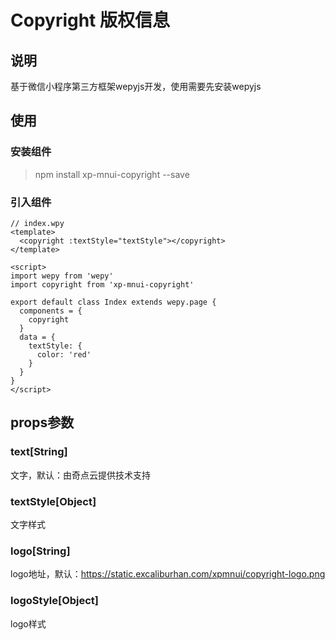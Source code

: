 # Copyright 版权信息

## 说明

基于微信小程序第三方框架wepyjs开发，使用需要先安装wepyjs

## 使用

### 安装组件

> npm install xp-mnui-copyright --save

### 引入组件

```
// index.wpy
<template>
  <copyright :textStyle="textStyle"></copyright>
</template>

<script>
import wepy from 'wepy'
import copyright from 'xp-mnui-copyright'

export default class Index extends wepy.page {
  components = {
    copyright
  }
  data = {
    textStyle: {
      color: 'red'
    }
  }
}
</script>
```

## props参数

### text[String]

文字，默认：由奇点云提供技术支持

### textStyle[Object]

文字样式

### logo[String]

logo地址，默认：https://static.excaliburhan.com/xpmnui/copyright-logo.png

### logoStyle[Object]

logo样式
